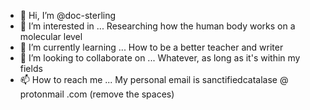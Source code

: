 - 👋 Hi, I’m @doc-sterling
- 👀 I’m interested in ... Researching how the human body works on a molecular level
- 🌱 I’m currently learning ... How to be a better teacher and writer
- 💞️ I’m looking to collaborate on ... Whatever, as long as it's within my fields
- 📫 How to reach me ... My personal email is sanctifiedcatalase @ protonmail .com (remove the spaces)

<!---
doc-sterling/doc-sterling is a ✨ special ✨ repository because its `README.md` (this file) appears on your GitHub profile.
You can click the Preview link to take a look at your changes.
--->
